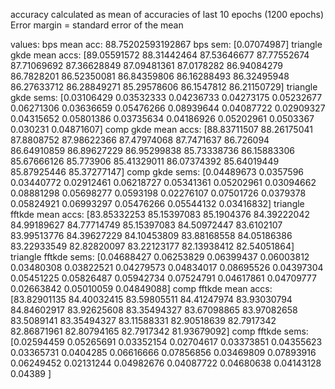 accuracy calculated as mean of accuracies of last 10 epochs (1200 epochs)
Error margin = standard error of the mean

values: 
bps mean acc:
88.75202593192867
bps sem:
[0.07074987]
triangle gkde mean accs:
[89.05591572 88.31442464 87.53646677 87.77552674 87.71069692 87.36628849
 87.09481361 87.0178282  86.94084279 86.7828201  86.52350081 86.84359806
 86.16288493 86.32495948 86.27633712 86.28849271 85.29578606 86.1547812
 86.21150729]
triangle gkde sems:
[0.03106429 0.03532333 0.04236733 0.04273175 0.05232677 0.06271306
 0.03636659 0.05476266 0.08939644 0.04087722 0.02909327 0.04315652
 0.05801386 0.03735634 0.04186926 0.05202961 0.0503367  0.030231
 0.04871607]
comp gkde mean accs:
[88.83711507 88.26175041 87.8808752  87.98622366 87.47974068 87.7471637
 86.726094   86.64910859 86.89627229 86.95299838 85.73338736 86.15883306
 85.67666126 85.773906   85.41329011 86.07374392 85.64019449 85.87925446
 85.37277147]
comp gkde sems:
[0.04489673 0.0357596  0.03440772 0.02912461 0.06218727 0.05341361
 0.05202961 0.03094662 0.08881298 0.05698277 0.0593198  0.02276107
 0.07501726 0.0379378  0.05824921 0.06993297 0.05476266 0.05544132
 0.03416832]
triangle fftkde mean accs:
[83.85332253 85.15397083 85.1904376  84.39222042 84.99189627 84.77714749
 85.15397083 84.50972447 83.6102107  83.99513776 84.39627229 84.10453809
 83.88168558 84.05186386 83.22933549 82.82820097 83.22123177 82.13938412
 82.54051864]
triangle fftkde sems:
[0.04688427 0.06253829 0.06399437 0.06003812 0.03480308 0.03822521
 0.04279573 0.04834017 0.08695526 0.04397304 0.05451225 0.05826487
 0.05942734 0.07524791 0.04617861 0.04709777 0.02663842 0.05010059
 0.04849088]
comp fftkde mean accs:
[83.82901135 84.40032415 83.59805511 84.41247974 83.93030794 84.84602917
 83.92625608 83.35494327 83.67098865 83.97082658 83.5089141  83.35494327
 83.11588331 82.90518639 82.7917342  82.86871961 82.80794165 82.7917342
 81.93679092]
comp fftkde sems:
[0.02594459 0.05265691 0.03352154 0.02704617 0.03373851 0.04355623
 0.03365731 0.0404285  0.06616666 0.07856856 0.03469809 0.07893916
 0.06249452 0.02131244 0.04982676 0.04087722 0.04680638 0.04143128
 0.04389   ]
